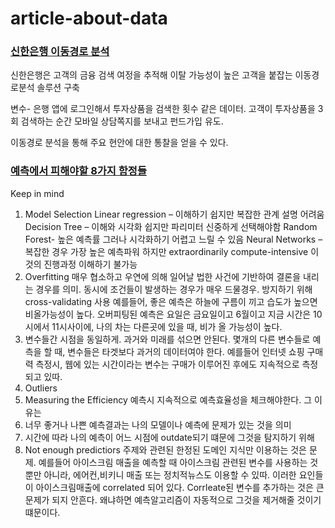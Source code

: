 # article-about-data

### [신한은행 이동경로 분석](http://www.fntimes.com/html/view.php?ud=201803190023486486dd55077bc2_18)

신한은행은 고객의 금융 검색 여정을 추적해 이탈 가능성이 높은 고객을 붙잡는 이동경로분석 솔루션 구축

변수- 은행 앱에 로그인해서 투자상품을 검색한 횟수 같은 데이터. 고객이 투자상품을 3회 검색하는 순간 모바일 상담쪽지를 보내고 펀드가입 유도.

이동경로 분석을 통해 주요 현안에 대한 통찰을 얻을 수 있다.

### [예측에서 피해야할 8가지 함정들](https://www.kdnuggets.com/2018/03/8-common-pitfalls-ruin-prediction.html)

Keep in mind
1.	Model Selection
Linear regression – 이해하기 쉽지만 복잡한 관계 설명 어려움
Decision Tree – 이해와 시각화 쉽지만 파리미터 신중하게 선택해야함
Random Forest- 높은 예측률 그러나 시각화하기 어렵고 느릴 수 있음
Neural Networks – 복잡한 경우 가장 높은 예측파워 하지만 extraordinarily compute-intensive 이것의 진행과정 이해하기 불가능
2.	Overfitting
매우 협소하고 우연에 의해 일어날 법한 사건에 기반하여 결론을 내리는 경우를 의미. 동시에 조건들이 발생하는 경우가 매우 드물경우.
방지하기 위해 cross-validating 사용
예를들어, 좋은 예측은 하늘에 구름이 끼고 습도가 높으면 비올가능성이 높다. 오버피팅된 예측은 요일은 금요일이고 6월이고 지금 시간은 10시에서 11시사이에, 나의 차는 다른곳에 있을 때, 비가 올 가능성이 높다.
3.	변수들간 시점을 동일하게. 과거와 미래를 섞으면 안된다.
몇개의 다른 변수들로 예측을 할 때, 변수들은 타겟보다 과거의 데이터여야 한다.
예를들어 인터넷 쇼핑 구매력 측정시, 웹에 있는 시간이라는 변수는 구매가 이루어진 후에도 지속적으로 측정되고 있따.
4.	Outliers
5.	Measuring the Efficiency
예측시 지속적으로 예측효율성을 체크해야한다. 그 이유는
1.	너무 좋거나 나쁜 예측결과는 나의 모델이나 예측에 문제가 있는 것을 의미
2.	시간에 따라 나의 예측이 어느 시점에 outdate되기 떄문에 그것을 탐지하기 위해
6.	Not enough predictiors
주제와 관련된 한정된 도메인 지식만 이용하는 것은 문제. 예를들어 아이스크림 매출을 예측할 때 아이스크림 관련된 변수를 사용하는 것 뿐만 아니라, 에어컨,비키니 매출 또는 정치적뉴스도 이용할 수 있따.
이러한 요인들이 아이스크림매출에 correlated 되어 있다. Corrleate된 변수를 추가하는 것은 큰 문제가 되지 안흔다. 왜냐하면 예측알고리즘이 자동적으로 그것을 제거해줄 것이기 떄문이다.



